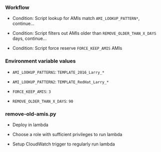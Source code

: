 ### Workflow

* Condition: Script lookup for AMIs match `AMI_LOOKUP_PATTERN*`, continue...

* Condition: Script filters out AMIs older than `REMOVE_OLDER_THAN_X_DAYS` days, continue...

* Condition: Script force reserve `FORCE_KEEP_AMIS` AMIs

### Environment variable values

* `AMI_LOOKUP_PATTERN1`: `TEMPLATE_2016_Larry_*`

* `AMI_LOOKUP_PATTERN2`: `TEMPLATE_RedHat_Larry_*`

* `FORCE_KEEP_AMIS`: `3`

* `REMOVE_OLDER_THAN_X_DAYS`: `90`

### remove-old-amis.py

* Deploy in lambda

* Choose a role with sufficient privileges to run lambda

* Setup CloudWatch trigger to regularly run lambda
